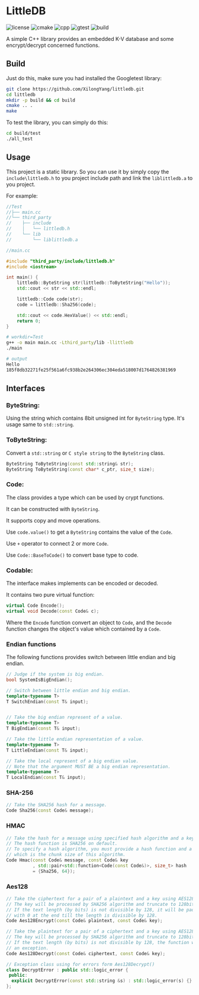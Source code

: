 # LittleDB

![license](https://img.shields.io/github/license/XilongYang/littledb?style=flat-square)
![cmake](https://img.shields.io/badge/CMake%20Version-%3E%3D3.16-green?style=flat-square)
![cpp](https://img.shields.io/badge/C%2B%2B%20Version-14-green?style=flat-square)
![gtest](https://img.shields.io/badge/Googletest-v1.10-green?style=flat-square)
![build](https://img.shields.io/github/actions/workflow/status/XilongYang/littledb/cmake.yml?style=flat-square)

A simple C++ library provides an embedded K-V database and some encrypt/decrypt concerned functions.

## Build

Just do this, make sure you had installed the Googletest library:

```bash
git clone https://github.com/XilongYang/littledb.git
cd littledb
mkdir -p build && cd build
cmake .. .
make
```

To test the library, you can simply do this:

```bash
cd build/test
./all_test
```

## Usage

This project is a static library. So you can use it by simply copy the `include\littledb.h` to you project include 
path and link the `liblittledb.a` to you project.

For example:

```C++
//Test
//├── main.cc
//└── third_party
//    ├── include
//    │   └── littledb.h
//    └── lib
//        └── liblittledb.a

//main.cc

#include "third_party/include/littledb.h"
#include <iostream>

int main() {
    littledb::ByteString str(littledb::ToByteString("Hello"));
    std::cout << str << std::endl;

    littledb::Code code(str);
    code = littledb::Sha256(code);

    std::cout << code.HexValue() << std::endl;
    return 0;
}
```

```bash
# workdir=Test
g++ -o main main.cc -Lthird_party/lib -llittledb
./main
```

```bash
# output
Hello
185f8db32271fe25f561a6fc938b2e264306ec304eda518007d1764826381969
```

## Interfaces

### ByteString: 
Using the string which contains 8bit unsigned int for `ByteString` type.
It's usage same to `std::string`.

### ToByteString:

Convert a `std::string` or `C style string` to the `ByteString` class.

```C++
ByteString ToByteString(const std::string& str);
ByteString ToByteString(const char* c_ptr, size_t size);
```

### Code:

The class provides a type which can be used by crypt functions.

It can be constructed with `ByteString`. 

It supports copy and move operations.

Use `code.value()` to get a `ByteString` contains the value of the `Code`.

Use `+` operator to connect 2 or more `Code`.

Use `Code::BaseToCode()` to convert base type to code.

### Codable:

The interface makes implements can be encoded or decoded.

It contains two pure virtual function:

```C++
virtual Code Encode();
virtual void Decode(const Code& c);
```

Where the `Encode` function convert an object to `Code`, and the `Decode` function changes the object's value which 
contained by a `Code`.

### Endian functions

The following functions provides switch between little endian and big endian.

```C++
// Judge if the system is big endian.
bool SystemIsBigEndian();

// Switch between little endian and big endian.
template<typename T>
T SwitchEndian(const T& input);


// Take the big endian represent of a value.
template<typename T>
T BigEndian(const T& input); 

// Take the little endian representation of a value.
template<typename T>
T LittleEndian(const T& input);

// Take the local represent of a big endian value.
// Note that the argument MUST BE a big endian representation.
template<typename T>
T LocalEndian(const T& input); 
```

### SHA-256

```C++
// Take the SHA256 hash for a message.
Code Sha256(const Code& message);
```

### HMAC

```C++
// Take the hash for a message using specified hash algorithm and a key message.
// The hash function is SHA256 on default.
// To specify a hash algorithm, you must provide a hash function and a num
// which is the chunk size of this algorithm.
Code Hmac(const Code& message, const Code& key
          , std::pair<std::function<Code(const Code&)>, size_t> hash
          = {Sha256, 64});
```

### Aes128

```C++
// Take the ciphertext for a pair of a plaintext and a key using AES128 algorithm.
// The key will be processed by SHA256 algorithm and truncate to 128bit.
// If the text length (by bits) is not divisible by 128, it will be padded
// with 0 at the end till the length is divisible by 128.
Code Aes128Encrypt(const Code& plaintext, const Code& key);

// Take the plaintext for a pair of a ciphertext and a key using AES128 algorithm.
// The key will be processed by SHA256 algorithm and truncate to 128bit.
// If the text length (by bits) is not divisible by 128, the function will throw
// an exception.
Code Aes128Decrypt(const Code& ciphertext, const Code& key);

// Exception class using for errors form Aes128Decrypt()
class DecryptError : public std::logic_error {
 public:
  explicit DecryptError(const std::string &s) : std::logic_error(s) {}
};
```
